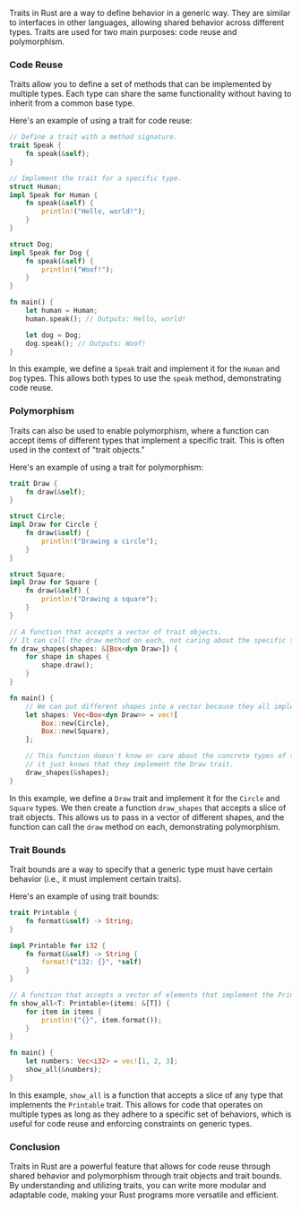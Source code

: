 Traits in Rust are a way to define behavior in a generic way. They are similar to interfaces in other languages, allowing shared behavior across different types. Traits are used for two main purposes: code reuse and polymorphism.

### Code Reuse

Traits allow you to define a set of methods that can be implemented by multiple types. Each type can share the same functionality without having to inherit from a common base type.

Here's an example of using a trait for code reuse:

```rust
// Define a trait with a method signature.
trait Speak {
    fn speak(&self);
}

// Implement the trait for a specific type.
struct Human;
impl Speak for Human {
    fn speak(&self) {
        println!("Hello, world!");
    }
}

struct Dog;
impl Speak for Dog {
    fn speak(&self) {
        println!("Woof!");
    }
}

fn main() {
    let human = Human;
    human.speak(); // Outputs: Hello, world!

    let dog = Dog;
    dog.speak(); // Outputs: Woof!
}
```

In this example, we define a `Speak` trait and implement it for the `Human` and `Dog` types. This allows both types to use the `speak` method, demonstrating code reuse.

### Polymorphism

Traits can also be used to enable polymorphism, where a function can accept items of different types that implement a specific trait. This is often used in the context of "trait objects."

Here's an example of using a trait for polymorphism:

```rust
trait Draw {
    fn draw(&self);
}

struct Circle;
impl Draw for Circle {
    fn draw(&self) {
        println!("Drawing a circle");
    }
}

struct Square;
impl Draw for Square {
    fn draw(&self) {
        println!("Drawing a square");
    }
}

// A function that accepts a vector of trait objects.
// It can call the draw method on each, not caring about the specific type.
fn draw_shapes(shapes: &[Box<dyn Draw>]) {
    for shape in shapes {
        shape.draw();
    }
}

fn main() {
    // We can put different shapes into a vector because they all implement the Draw trait.
    let shapes: Vec<Box<dyn Draw>> = vec![
        Box::new(Circle),
        Box::new(Square),
    ];

    // This function doesn't know or care about the concrete types of the shapes,
    // it just knows that they implement the Draw trait.
    draw_shapes(&shapes);
}
```

In this example, we define a `Draw` trait and implement it for the `Circle` and `Square` types. We then create a function `draw_shapes` that accepts a slice of trait objects. This allows us to pass in a vector of different shapes, and the function can call the `draw` method on each, demonstrating polymorphism.

### Trait Bounds

Trait bounds are a way to specify that a generic type must have certain behavior (i.e., it must implement certain traits).

Here's an example of using trait bounds:

```rust
trait Printable {
    fn format(&self) -> String;
}

impl Printable for i32 {
    fn format(&self) -> String {
        format!("i32: {}", *self)
    }
}

// A function that accepts a vector of elements that implement the Printable trait.
fn show_all<T: Printable>(items: &[T]) {
    for item in items {
        println!("{}", item.format());
    }
}

fn main() {
    let numbers: Vec<i32> = vec![1, 2, 3];
    show_all(&numbers);
}
```

In this example, `show_all` is a function that accepts a slice of any type that implements the `Printable` trait. This allows for code that operates on multiple types as long as they adhere to a specific set of behaviors, which is useful for code reuse and enforcing constraints on generic types.

### Conclusion

Traits in Rust are a powerful feature that allows for code reuse through shared behavior and polymorphism through trait objects and trait bounds. By understanding and utilizing traits, you can write more modular and adaptable code, making your Rust programs more versatile and efficient.